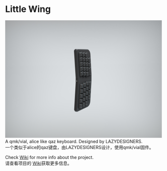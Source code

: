 # Little Wing
![Render](Render/LittleWingRender.jpg)
A qmk/vial, alice like qaz keyboard. Designed by LAZYDESIGNERS.<br>
一个类似于alice的qaz键盘，由LAZYDESIGNERS设计，使用qmk/vial固件。

Check [Wiki](https://github.com/jackytrabbit/littlewing/wiki) for more info about the project.<br>
请查看项目的 [Wiki](https://github.com/jackytrabbit/littlewing/wiki)获取更多信息。
